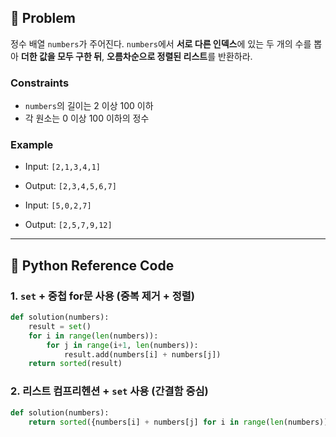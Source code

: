 ## 🧠 Problem
정수 배열 `numbers`가 주어진다. `numbers`에서 **서로 다른 인덱스**에 있는 두 개의 수를 뽑아 **더한 값을 모두 구한 뒤**, **오름차순으로 정렬된 리스트**를 반환하라.

### Constraints
- `numbers`의 길이는 2 이상 100 이하
- 각 원소는 0 이상 100 이하의 정수

### Example
- Input: `[2,1,3,4,1]`
- Output: `[2,3,4,5,6,7]`

- Input: `[5,0,2,7]`
- Output: `[2,5,7,9,12]`

---

## 🐍 Python Reference Code

### 1. `set` + 중첩 for문 사용 (중복 제거 + 정렬)

```python
def solution(numbers):
    result = set()
    for i in range(len(numbers)):
        for j in range(i+1, len(numbers)):
            result.add(numbers[i] + numbers[j])
    return sorted(result)
```

### 2. 리스트 컴프리헨션 + `set` 사용 (간결함 중심)

```python
def solution(numbers):
    return sorted({numbers[i] + numbers[j] for i in range(len(numbers)) for j in range(i+1, len(numbers))})
```
